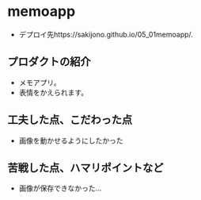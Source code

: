 # memoapp

- デプロイ先https://sakijono.github.io/05_01memoapp/.

## プロダクトの紹介

- メモアプリ。
- 表情をかえられます。

## 工夫した点、こだわった点

- 画像を動かせるようにしたかった


## 苦戦した点、ハマリポイントなど

- 画像が保存できなかった…